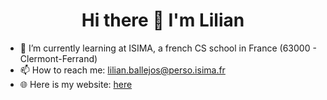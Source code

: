 <h1 align="center">
      Hi there 👋 I'm Lilian
</h1>

- 🌱 I’m currently learning at ISIMA, a french CS school in France (63000 - Clermont-Ferrand)
- 📫 How to reach me: lilian.ballejos@perso.isima.fr
- 🌐 Here is my website: <a href="perso.isima.fr/~liballejos/site" target="_blank">here</a>



